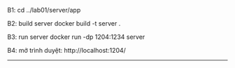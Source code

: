 

B1: cd ../lab01/server/app

B2: build server
docker build -t server .

B3: run server
docker run -dp 1204:1234 server

B4: mở trình duyệt: http://localhost:1204/


********

